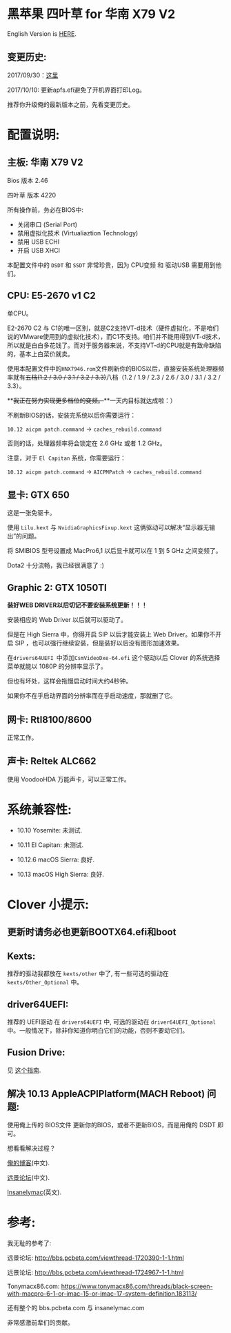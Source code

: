 # 黑苹果 四叶草 for 华南 X79 V2

English Version is [HERE](https://github.com/cheneyveron/clover-x79-e5-2670-gtx650/blob/master/docs/读我.md).

## 变更历史:

2017/09/30：[这里](https://github.com/cheneyveron/clover-x79-e5-2670-gtx650/blob/master/docs/变更说明-2017-09-30.md)

2017/10/10: 更新apfs.efi避免了开机界面打印Log。

推荐你升级俺的最新版本之前，先看变更历史。

# 配置说明:

## 主板: 华南 X79 V2

Bios 版本 2.46

四叶草 版本 4220

所有操作前，务必在BIOS中:

- 关闭串口 (Serial Port)
- 禁用虚拟化技术 (Virtualiaztion Technology)
- 禁用 USB ECHI
- 开启 USB XHCI

本配置文件中的 `DSDT` 和 `SSDT` 非常珍贵，因为 CPU变频 和 驱动USB 需要用到他们。

## CPU: E5-2670 v1 C2

单CPU。

E2-2670 C2 与 C1的唯一区别，就是C2支持VT-d技术（硬件虚拟化，不是咱们说的VMware使用到的虚拟化技术），而C1不支持。咱们并不能用得到VT-d技术，所以就是白白多花钱了。而对于服务器来说，不支持VT-d的CPU就是有致命缺陷的，基本上白菜价就卖。

使用本配置文件中的`HNX7946.rom`文件刷新你的BIOS以后，直接安装系统处理器频率就有~~五档(1.2 / 3.0 / 3.1 / 3.2 / 3.3)~~八档（1.2 / 1.9 / 2.3 / 2.6 / 3.0 / 3.1 / 3.2 / 3.3）。

**~~我正在努力实现更多档位的变频。~~**一天内目标就达成啦：）

不刷新BIOS的话，安装完系统以后你需要运行：

`10.12 aicpm patch.command` -> `caches_rebuild.command`

否则的话，处理器频率将会锁定在 2.6 GHz 或者 1.2 GHz。

注意，对于 `El Capitan` 系统，你需要运行：

`10.12 aicpm patch.command` -> `AICPMPatch` -> `caches_rebuild.command`

## 显卡: GTX 650

这是一张免驱卡。

使用 `Lilu.kext` 与 `NvidiaGraphicsFixup.kext` 这俩驱动可以解决“显示器无输出”的问题。

将 SMIBIOS 型号设置成 MacPro6,1 以后显卡就可以在 1 到 5 GHz 之间变频了。

Dota2 十分流畅，我已经很满意了 :)

## Graphic 2: GTX 1050TI

**装好WEB DRIVER以后切记不要安装系统更新！！！**

安装相应的 Web Driver 以后就可以驱动了。

但是在 High Sierra 中，你得开启 SIP 以后才能安装上 Web Driver。如果你不开启 SIP ，也可以强行继续安装，但是装好以后没有图形加速效果。

在`drivers64UEFI `中添加`CsmVideoDxe-64.efi` 这个驱动以后 Clover 的系统选择菜单就能以 1080P 的分辨率显示了。

但也有坏处，这样会拖慢启动时间大约4秒钟。

如果你不在乎启动界面的分辨率而在乎启动速度，那就删了它。

## 网卡: Rtl8100/8600

正常工作。

## 声卡: Reltek ALC662

使用 VoodooHDA 万能声卡，可以正常工作。

# 系统兼容性:

- 10.10 Yosemite: 未测试.

- 10.11 El Capitan: 未测试.

- 10.12.6 macOS Sierra: 良好.

- 10.13 macOS High Sierra: 良好.

# Clover 小提示:

## 更新时请务必也更新BOOTX64.efi和boot

## Kexts:

推荐的驱动我都放在 `kexts/other` 中了, 有一些可选的驱动在 `kexts/Other_Optional` 中。

## driver64UEFI:

推荐的 UEFI驱动 在 `drivers64UEFI` 中, 可选的驱动在 `driver64UEFI_Optional` 中。一般情况下，除非你知道你明白它们的功能，否则不要动它们。

## Fusion Drive:

见 [这个指南](https://github.com/cheneyveron/clover-x79-e5-2670-gtx650/blob/master/docs/fusion-drive-设置.md).

## 解决 10.13 AppleACPIPlatform(MACH Reboot) 问题:

使用俺上传的 BIOS文件 更新你的BIOS，或者不更新BIOS，而是用俺的 DSDT 即可。

想看看解决过程？

[俺的博客](https://www.itmanbu.com/appleacpiplatform.html)(中文).

[远景论坛](http://bbs.pcbeta.com/viewthread-1753833-1-1.html)(中文).

[Insanelymac](http://www.insanelymac.com/forum/topic/326200-new-possibilities-for-x79-appleacpiplatform-panic)(英文).

# 参考:

我无耻的参考了:

远景论坛: http://bbs.pcbeta.com/viewthread-1720390-1-1.html

远景论坛: http://bbs.pcbeta.com/viewthread-1724967-1-1.html

Tonymacx86.com: https://www.tonymacx86.com/threads/black-screen-with-macpro-6-1-or-imac-15-or-imac-17-system-definition.183113/

还有整个的 bbs.pcbeta.com 与 insanelymac.com

非常感激前辈们的贡献。


